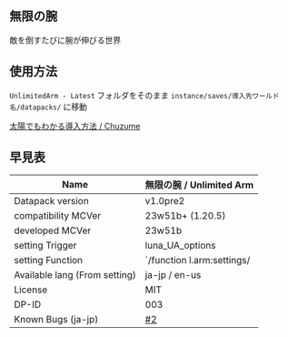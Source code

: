 ## 無限の腕
敵を倒すたびに腕が伸びる世界


## 使用方法
`UnlimitedArm - Latest` フォルダをそのまま `instance/saves/導入先ワールド名/datapacks/` に移動

[太陽でもわかる導入方法 / Chuzume](https://youtu.be/-cm0JMmt9-A)



## 早見表

| Name | 無限の腕 / Unlimited Arm |
| --- | --- |
| Datapack version | v1.0pre2 | 
| compatibility MCVer | 23w51b+ (1.20.5) |
| developed MCVer | 23w51b |
| setting Trigger | luna_UA_options |
| setting Function | `/function l.arm:settings/ |
| Available lang (From setting) | ja-jp / en-us |
| License | MIT |
| DP-ID | 003 |
| Known Bugs (ja-jp) | [#2](https://github.com/luna724/jkmcdp/issues/2) |
